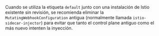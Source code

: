 ---
---
Cuando se utiliza la etiqueta `default` junto con una instalación de Istio existente sin revisión, se recomienda eliminar la
`MutatingWebhookConfiguration` antigua (normalmente llamada `istio-sidecar-injector`) para evitar que tanto el
control plane antiguo como el más nuevo intenten la inyección.
